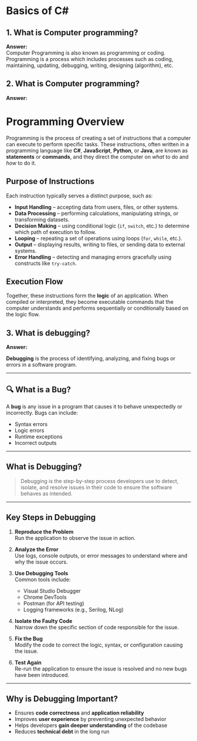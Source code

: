 # Basics of C#

## 1. What is Computer programming?

**Answer:**  
Computer Programming is also known as programming or coding. Programming is a process which includes processes such as coding, maintaining, updating, debugging, writing, designing (algorithm), etc.

## 2. What is Computer programming?

**Answer:**

# Programming Overview

Programming is the process of creating a set of instructions that a computer can execute to perform specific tasks. These instructions, often written in a programming language like **C#**, **JavaScript**, **Python**, or **Java**, are known as **statements** or **commands**, and they direct the computer on _what_ to do and _how_ to do it.

## Purpose of Instructions

Each instruction typically serves a distinct purpose, such as:

- **Input Handling** – accepting data from users, files, or other systems.
- **Data Processing** – performing calculations, manipulating strings, or transforming datasets.
- **Decision Making** – using conditional logic (`if`, `switch`, etc.) to determine which path of execution to follow.
- **Looping** – repeating a set of operations using loops (`for`, `while`, etc.).
- **Output** – displaying results, writing to files, or sending data to external systems.
- **Error Handling** – detecting and managing errors gracefully using constructs like `try-catch`.

## Execution Flow

Together, these instructions form the **logic** of an application. When compiled or interpreted, they become executable commands that the computer understands and performs sequentially or conditionally based on the logic flow.

## 3. What is debugging?

**Answer:**

**Debugging** is the process of identifying, analyzing, and fixing bugs or errors in a software program.

---

## 🔍 What is a Bug?

A **bug** is any issue in a program that causes it to behave unexpectedly or incorrectly. Bugs can include:

- Syntax errors
- Logic errors
- Runtime exceptions
- Incorrect outputs

---

## What is Debugging?

> Debugging is the step-by-step process developers use to detect, isolate, and resolve issues in their code to ensure the software behaves as intended.

---

## Key Steps in Debugging

1. **Reproduce the Problem**  
   Run the application to observe the issue in action.

2. **Analyze the Error**  
   Use logs, console outputs, or error messages to understand where and why the issue occurs.

3. **Use Debugging Tools**  
   Common tools include:

   - Visual Studio Debugger
   - Chrome DevTools
   - Postman (for API testing)
   - Logging frameworks (e.g., Serilog, NLog)

4. **Isolate the Faulty Code**  
   Narrow down the specific section of code responsible for the issue.

5. **Fix the Bug**  
   Modify the code to correct the logic, syntax, or configuration causing the issue.

6. **Test Again**  
   Re-run the application to ensure the issue is resolved and no new bugs have been introduced.

---

## Why is Debugging Important?

- Ensures **code correctness** and **application reliability**
- Improves **user experience** by preventing unexpected behavior
- Helps developers **gain deeper understanding** of the codebase
- Reduces **technical debt** in the long run
